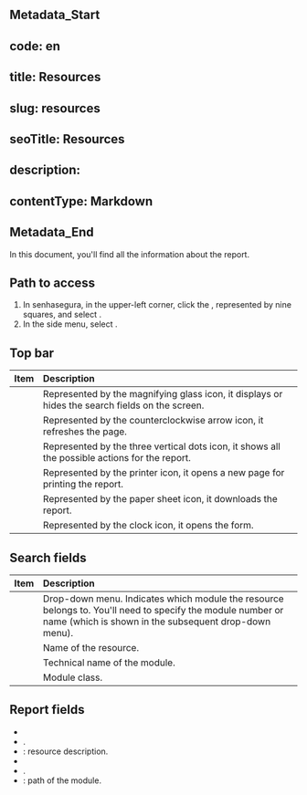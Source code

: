 ## Metadata_Start 
## code: en
## title: Resources 
## slug: resources 
## seoTitle: Resources 
## description:  
## contentType: Markdown 
## Metadata_End
In this document, you'll find all the information about the  report.

## Path to access

1. In senhasegura, in the upper-left corner, click the , represented by nine squares, and select .  
2. In the side menu, select .

## Top bar

| Item  | Description |
| :---- | :---- |
|  | Represented by the magnifying glass icon, it displays or hides the search fields on the screen. |
|  | Represented by the counterclockwise arrow icon, it refreshes the page. |
|  | Represented by the three vertical dots icon, it shows all the possible actions for the report. |
|  | Represented by the printer icon, it opens a new page for printing the report. |
|  | Represented by the paper sheet icon, it downloads the report. |
|  | Represented by the clock icon, it opens the  form. |

## Search fields

| Item | Description |
| :---- | :---- |
|  | Drop-down menu. Indicates which module the resource belongs to. You'll need to specify the module number or name (which is shown in the subsequent drop-down menu). |
|  | Name of the resource. |
|  | Technical name of the module. |
|  | Module class. |

## Report fields

*   
* .  
* : resource description.  
*   
* .  
* : path of the module.